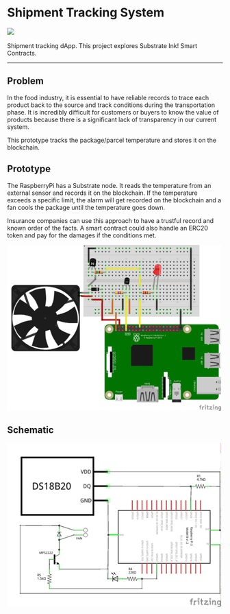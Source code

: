 # Shipment Tracking System 
![](https://www.repostatus.org/badges/latest/wip.svg)

Shipment tracking dApp. This project explores Substrate Ink! Smart Contracts.

---
## Problem 

In the food industry, it is essential to have reliable records to trace each product back to the source and track conditions during the transportation phase.
It is incredibly difficult for customers or buyers to know the value of products because there is a significant lack of transparency in our current system.

This prototype tracks the package/parcel temperature and stores it on the blockchain.

## Prototype

The RaspberryPi has a Substrate node. It reads the temperature from an external sensor and records it on the blockchain. If the temperature exceeds a specific limit, the alarm will get recorded on the blockchain and a fan cools the package until the temperature goes down. 

Insurance companies can use this approach to have a trustful record and known order of the facts. A smart contract could also handle an ERC20 token and pay for the damages if the conditions met.

<p align="left">
  <img src="./images/Rpi3-Temp_bb.png"  width="500px"/>
</p>

## Schematic
<p align="left">
  <img src="./images/Rpi3-Temp_schem.png"  width="500px"/>
</p>
